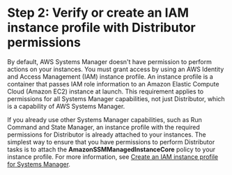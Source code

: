 # Step 2: Verify or create an IAM instance profile with Distributor permissions<a name="distributor-getting-started-instance-profile"></a>

By default, AWS Systems Manager doesn't have permission to perform actions on your instances\. You must grant access by using an AWS Identity and Access Management \(IAM\) instance profile\. An instance profile is a container that passes IAM role information to an Amazon Elastic Compute Cloud \(Amazon EC2\) instance at launch\. This requirement applies to permissions for all Systems Manager capabilities, not just Distributor, which is a capability of AWS Systems Manager\.

If you already use other Systems Manager capabilities, such as Run Command and State Manager, an instance profile with the required permissions for Distributor is already attached to your instances\. The simplest way to ensure that you have permissions to perform Distributor tasks is to attach the **AmazonSSMManagedInstanceCore** policy to your instance profile\. For more information, see [Create an IAM instance profile for Systems Manager](setup-instance-profile.md)\.